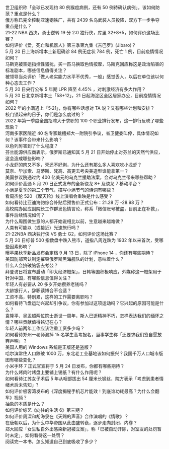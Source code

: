 世卫组织称「全球已发现约 80 例猴痘病例，还有 50 例待确认病例」，该如何防范？重点是什么？  
俄方称已完全控制亚速钢铁厂，共有 2439 名乌武装人员投降，双方下一步争夺重点是什么？  
21-22 NBA 西决，勇士逆转 19 分 2:0 独行侠，库里 32+8+5，如何评价这场比赛？  
如何评价《爱，死亡和机器人》第三季第九集《吉巴罗》(Jibaro)？  
5 月 20 日上海新增本土新冠确诊 84 例无症状 784 例，死亡 1 例，目前疫情情况如何？  
马斯克被空姐指控性骚扰，买一匹马换取色情按摩，马斯克回应称这是政治陷害的标准剧本，哪些信息值得关注？  
被领导当众评价「做人老实能力水平不优秀，一般」感觉丢人，以后在单位该以何种心态去工作？  
5 月 20 日央行公布 5 年期 LPR 降至 4.45% ，对刺激经济有多大作用？  
5 月 20 日北京新增本土「58+12」，21 日起海淀区全区居家办公，目前疫情情况如何？  
2022 年的小满遇上「5·21」，你有哪些话想对 TA 说？又有哪些计划和安排？  
校门锁起来的日子，你们是怎么度过的？  
2022 年第一季度全国招聘大于求职的 100 个职业排行发布，这一排行反映了哪些现象？  
河南多家医院近 40 名专家跳槽郑大一附院引争议，省卫健委叫停，具体情况如何？该事件会带来什么影响？  
以色列厉害到了什么程度？  
芬兰能源供应商表示，俄罗斯已通知其 5 月 21 日开始停止对芬兰的天然气供应，这会造成哪些影响？  
小龙虾的肉又不多，壳还不好剥，为什么还有那么多人喜欢吃小龙虾？  
莫奈、毕加索、马蒂斯、梵高、高更去考央美造型谁能拿第一？  
美国参议院通过约 400 亿美元的乌克兰援助法案，会对乌克兰带来哪些帮助？  
如何评价高通 5 月 20 日正式发布的全新骁龙 8+ 及骁龙 7 移动平台？  
小满是夏季的第二个节气，描写小满节气的诗词有哪些？  
看周杰伦 520 《摩天轮》线上演唱会重映是什么感受？  
如何看待比亚迪海豹综合补贴后预售价正式公布：21.28 万 -28.98 万？  
高校院办回应副院长工作群发色情言论，称系「微信账号被盗，目前正在补救」，事件后续情况如何？  
为什么周围做生意的人都开始说相比以前，生意越来越难做？  
人类有可能以（或接近）光速旅行吗？  
21-22NBA 西决独行侠 VS 勇士 G2，如何评价这场比赛？  
5 月 20 日标普 500 指数盘中跌入熊市，道指八周连跌为 1932 年以来首次，受哪些因素影响？  
曝苹果秋季新品发布会定档 9 月 13 日，除了 iPhone 14 ，你还有哪些期待？  
美国防部否认制定摧毁俄罗斯黑海舰队的计划，意味着什么？  
什么人会挤破脑袋去考公？  
拜登访日将宣布启动「印太经济框架」，日韩等国积极响应，外媒称这一框架用于针对中国，有哪些信息值得关注？  
年轻人有必要从 20 多岁开始攒养老钱吗？  
大龄银行人，辞职读博合不合适？  
工资不高，特别累，这样的工作需要离职吗？  
如何看待飞盘运动兴起却引争议，你有参加过这项运动吗？它兴起的原因可能是什么？  
袁隆平、吴孟超两位院士逝世一周年，斯人已逝精神不朽，怎样表达我们的缅怀之情？哪些贡献值得铭记在心？  
年轻人前两年工作应该注重工资多少吗？  
如何看待郑州一老师漏掉 15 名学生高考报名，当事学生称「还要求我们签自愿放弃声明」？  
美国人用的 Windows 系统是正版还是盗版？  
哈尔滨常住人口跌破 1000 万，东北老工业基地该如何振兴？我国千万人口城市版图有哪些变化？  
小米手环 7 正式官宣将于 5 月 24 日发布，你都有哪些期待？  
为什么烤肉时烤盘上要铺上锡纸？有什么作用呢？  
如何看待江苏女子术后 5 年从咽部拔出 54 厘米长钢丝，院方表示「考虑到患者情绪术后未告知」?  
如何评价极客湾发布的《深度揭秘手机芯片能效！到底谁功耗最高？为什么会翻车》视频？  
抽象的本质是什么？  
如何评价综艺《向往的生活 6》第三期？  
如何评价周深和胡海泉在《天赐的声音》合作演唱的《情歌》？  
在唐朝以后，为什么中华帝国从此由盛转衰，逐步走向封闭、内卷？  
郑大回应「女生私自外出感染新冠被立案」，称「已被自动开除，对室友的处罚暂时未定」，如何看待这一处罚？  
阅读完一本书，怎么知道自己到底吸收了多少？  
